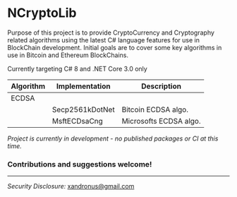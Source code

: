 # NCryptoLib
Purpose of this project is to provide CryptoCurrency and Cryptography related algorithms using the latest C# language features for use in BlockChain development. Initial goals are to cover some key algorithms in use in Bitcoin and Ethereum BlockChains.

Currently targeting C# 8 and .NET Core 3.0 only

| Algorithm | Implementation | Description |
| --- | --- | --- |
| ECDSA |                 |              |
|       | Secp2561kDotNet | Bitcoin ECDSA algo. |
|       | MsftECDsaCng | Microsofts ECDSA algo. |

_Project is currently in development - no published packages or CI at this time._

### **Contributions and suggestions welcome!** ###

---

*Security Disclosure:* xandronus@gmail.com